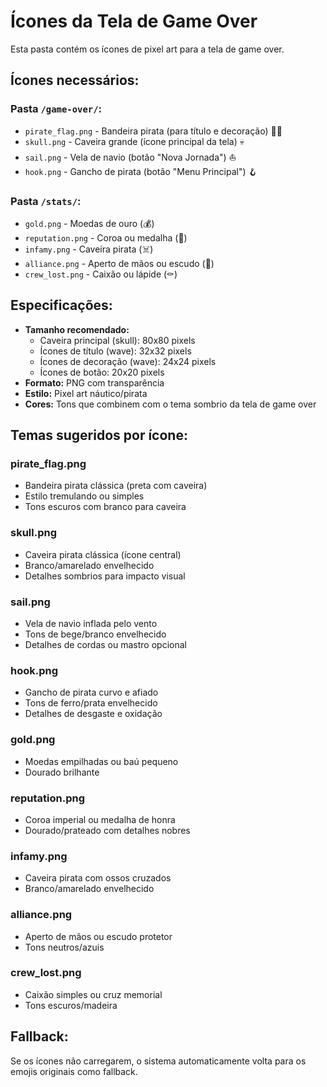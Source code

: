 # Ícones da Tela de Game Over

Esta pasta contém os ícones de pixel art para a tela de game over.

## Ícones necessários:

### Pasta `/game-over/`:
- `pirate_flag.png` - Bandeira pirata (para título e decoração) 🏴‍☠️
- `skull.png` - Caveira grande (ícone principal da tela) 💀
- `sail.png` - Vela de navio (botão "Nova Jornada") ⛵
- `hook.png` - Gancho de pirata (botão "Menu Principal") 🪝

### Pasta `/stats/`:
- `gold.png` - Moedas de ouro (💰)
- `reputation.png` - Coroa ou medalha (👑)
- `infamy.png` - Caveira pirata (☠️)
- `alliance.png` - Aperto de mãos ou escudo (🤝)
- `crew_lost.png` - Caixão ou lápide (⚰️)

## Especificações:
- **Tamanho recomendado:** 
  - Caveira principal (skull): 80x80 pixels
  - Ícones de título (wave): 32x32 pixels
  - Ícones de decoração (wave): 24x24 pixels
  - Ícones de botão: 20x20 pixels
- **Formato:** PNG com transparência
- **Estilo:** Pixel art náutico/pirata
- **Cores:** Tons que combinem com o tema sombrio da tela de game over

## Temas sugeridos por ícone:

### **pirate_flag.png**
- Bandeira pirata clássica (preta com caveira)
- Estilo tremulando ou simples
- Tons escuros com branco para caveira

### **skull.png**
- Caveira pirata clássica (ícone central)
- Branco/amarelado envelhecido
- Detalhes sombrios para impacto visual

### **sail.png**
- Vela de navio inflada pelo vento
- Tons de bege/branco envelhecido
- Detalhes de cordas ou mastro opcional

### **hook.png**
- Gancho de pirata curvo e afiado
- Tons de ferro/prata envelhecido
- Detalhes de desgaste e oxidação

### **gold.png** 
- Moedas empilhadas ou baú pequeno
- Dourado brilhante

### **reputation.png**
- Coroa imperial ou medalha de honra
- Dourado/prateado com detalhes nobres

### **infamy.png**
- Caveira pirata com ossos cruzados
- Branco/amarelado envelhecido

### **alliance.png**
- Aperto de mãos ou escudo protetor
- Tons neutros/azuis

### **crew_lost.png**
- Caixão simples ou cruz memorial
- Tons escuros/madeira

## Fallback:
Se os ícones não carregarem, o sistema automaticamente volta para os emojis originais como fallback.